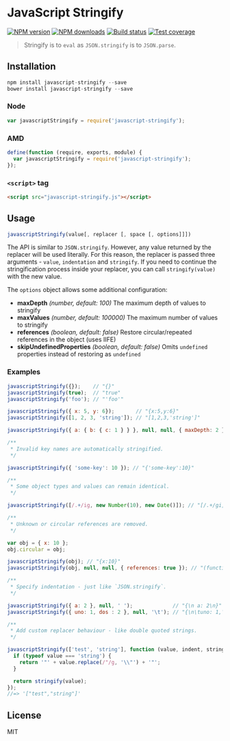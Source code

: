 # JavaScript Stringify

[![NPM version][npm-image]][npm-url]
[![NPM downloads][downloads-image]][downloads-url]
[![Build status][travis-image]][travis-url]
[![Test coverage][coveralls-image]][coveralls-url]

> Stringify is to `eval` as `JSON.stringify` is to `JSON.parse`.

## Installation

```javascript
npm install javascript-stringify --save
bower install javascript-stringify --save
```

### Node

```javascript
var javascriptStringify = require('javascript-stringify');
```

### AMD

```javascript
define(function (require, exports, module) {
  var javascriptStringify = require('javascript-stringify');
});
```

### `<script>` tag

```html
<script src="javascript-stringify.js"></script>
```

## Usage

```javascript
javascriptStringify(value[, replacer [, space [, options]]])
```

The API is similar to `JSON.stringify`. However, any value returned by the replacer will be used literally. For this reason, the replacer is passed three arguments - `value`, `indentation` and `stringify`. If you need to continue the stringification process inside your replacer, you can call `stringify(value)` with the new value.

The `options` object allows some additional configuration:

* **maxDepth** _(number, default: 100)_ The maximum depth of values to stringify
* **maxValues** _(number, default: 100000)_ The maximum number of values to stringify
* **references** _(boolean, default: false)_ Restore circular/repeated references in the object (uses IIFE)
* **skipUndefinedProperties** _(boolean, default: false)_ Omits `undefined` properties instead of restoring as `undefined`

### Examples

```javascript
javascriptStringify({});    // "{}"
javascriptStringify(true);  // "true"
javascriptStringify('foo'); // "'foo'"

javascriptStringify({ x: 5, y: 6});       // "{x:5,y:6}"
javascriptStringify([1, 2, 3, 'string']); // "[1,2,3,'string']"

javascriptStringify({ a: { b: { c: 1 } } }, null, null, { maxDepth: 2 }); // "{a:{b:{}}}"

/**
 * Invalid key names are automatically stringified.
 */

javascriptStringify({ 'some-key': 10 }); // "{'some-key':10}"

/**
 * Some object types and values can remain identical.
 */

javascriptStringify([/.+/ig, new Number(10), new Date()]); // "[/.+/gi,new Number(10),new Date(1406623295732)]"

/**
 * Unknown or circular references are removed.
 */

var obj = { x: 10 };
obj.circular = obj;

javascriptStringify(obj); // "{x:10}"
javascriptStringify(obj, null, null, { references: true }); // "(function(){var x={x:10};x.circular=x;return x;}())"

/**
 * Specify indentation - just like `JSON.stringify`.
 */

javascriptStringify({ a: 2 }, null, ' ');             // "{\n a: 2\n}"
javascriptStringify({ uno: 1, dos : 2 }, null, '\t'); // "{\n\tuno: 1,\n\tdos: 2\n}"

/**
 * Add custom replacer behaviour - like double quoted strings.
 */

javascriptStringify(['test', 'string'], function (value, indent, stringify) {
  if (typeof value === 'string') {
    return '"' + value.replace(/"/g, '\\"') + '"';
  }

  return stringify(value);
});
//=> '["test","string"]'
```

## License

MIT

[npm-image]: https://img.shields.io/npm/v/javascript-stringify.svg?style=flat
[npm-url]: https://npmjs.org/package/javascript-stringify
[downloads-image]: https://img.shields.io/npm/dm/javascript-stringify.svg?style=flat
[downloads-url]: https://npmjs.org/package/javascript-stringify
[travis-image]: https://img.shields.io/travis/blakeembrey/javascript-stringify.svg?style=flat
[travis-url]: https://travis-ci.org/blakeembrey/javascript-stringify
[coveralls-image]: https://img.shields.io/coveralls/blakeembrey/javascript-stringify.svg?style=flat
[coveralls-url]: https://coveralls.io/r/blakeembrey/javascript-stringify?branch=master
